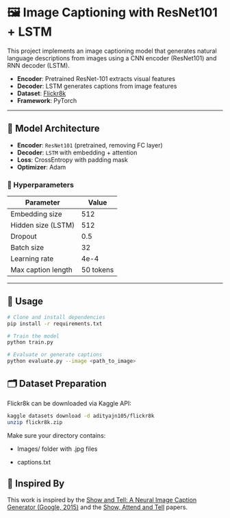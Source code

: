 # 🖼️ Image Captioning with ResNet101 + LSTM

This project implements an image captioning model that generates natural language descriptions from images using a CNN encoder (ResNet101) and RNN decoder  (LSTM).

- **Encoder**: Pretrained ResNet-101 extracts visual features
- **Decoder**: LSTM generates captions from image features
- **Dataset**: [Flickr8k](https://www.kaggle.com/datasets/adityajn105/flickr8k)
- **Framework**: PyTorch

---

## 🧠 Model Architecture

- **Encoder**: `ResNet101` (pretrained, removing FC layer)
- **Decoder**: `LSTM` with embedding + attention
- **Loss**: CrossEntropy with padding mask
- **Optimizer**: Adam

### 🔧 Hyperparameters

| Parameter           | Value     |
|---------------------|-----------|
| Embedding size      | 512       |
| Hidden size (LSTM)  | 512       |
| Dropout             | 0.5       |
| Batch size          | 32        |
| Learning rate       | 4e-4      |
| Max caption length  | 50 tokens |

---

## 🚀 Usage

```bash
# Clone and install dependencies
pip install -r requirements.txt

# Train the model
python train.py

# Evaluate or generate captions
python evaluate.py --image <path_to_image>
````

## 🗂 Dataset Preparation
Flickr8k can be downloaded via Kaggle API:

```bash
kaggle datasets download -d adityajn105/flickr8k
unzip flickr8k.zip
````
Make sure your directory contains:

- Images/ folder with .jpg files

- captions.txt

## 📜 Inspired By
This work is inspired by the [Show and Tell: A Neural Image Caption Generator (Google, 2015)](https://arxiv.org/abs/1411.4555) and the [Show, Attend and Tell](https://arxiv.org/abs/1502.03044) papers.
